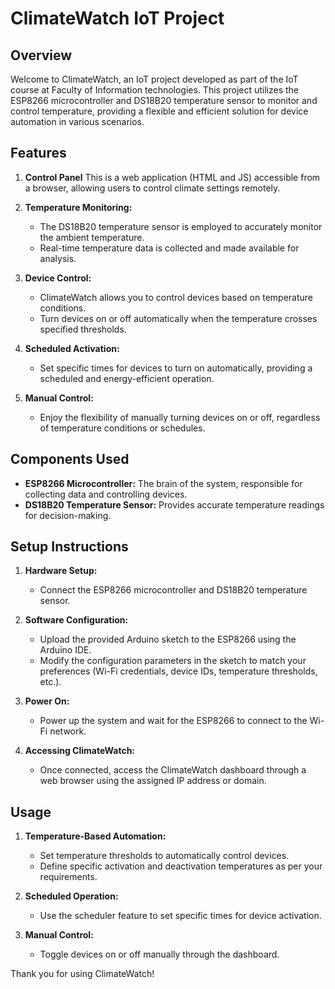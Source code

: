 # ClimateWatch IoT Project

## Overview

Welcome to ClimateWatch, an IoT project developed as part of the IoT course at Faculty of Information technologies. This project utilizes the ESP8266 microcontroller and DS18B20 temperature sensor to monitor and control temperature, providing a flexible and efficient solution for device automation in various scenarios.

## Features

1. **Control Panel**
   This is a web application (HTML and JS) accessible from a browser, allowing users to control climate settings remotely.

3. **Temperature Monitoring:**
   - The DS18B20 temperature sensor is employed to accurately monitor the ambient temperature.
   - Real-time temperature data is collected and made available for analysis.

4. **Device Control:**
   - ClimateWatch allows you to control devices based on temperature conditions.
   - Turn devices on or off automatically when the temperature crosses specified thresholds.

5. **Scheduled Activation:**
   - Set specific times for devices to turn on automatically, providing a scheduled and energy-efficient operation.

6. **Manual Control:**
   - Enjoy the flexibility of manually turning devices on or off, regardless of temperature conditions or schedules.

## Components Used

- **ESP8266 Microcontroller:** The brain of the system, responsible for collecting data and controlling devices.
- **DS18B20 Temperature Sensor:** Provides accurate temperature readings for decision-making.

## Setup Instructions

1. **Hardware Setup:**
   - Connect the ESP8266 microcontroller and DS18B20 temperature sensor.

2. **Software Configuration:**
   - Upload the provided Arduino sketch to the ESP8266 using the Arduino IDE.
   - Modify the configuration parameters in the sketch to match your preferences (Wi-Fi credentials, device IDs, temperature thresholds, etc.).

3. **Power On:**
   - Power up the system and wait for the ESP8266 to connect to the Wi-Fi network.

4. **Accessing ClimateWatch:**
   - Once connected, access the ClimateWatch dashboard through a web browser using the assigned IP address or domain.

## Usage

1. **Temperature-Based Automation:**
   - Set temperature thresholds to automatically control devices.
   - Define specific activation and deactivation temperatures as per your requirements.

2. **Scheduled Operation:**
   - Use the scheduler feature to set specific times for device activation.

3. **Manual Control:**
   - Toggle devices on or off manually through the dashboard.


Thank you for using ClimateWatch!
